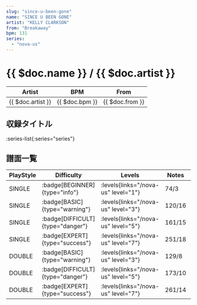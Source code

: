 ```yaml
---
slug: "since-u-been-gone"
name: "SINCE U BEEN GONE"
artist: "KELLY CLARKSON"
from: "Breakaway"
bpm: 131
series:
  - "nova-us"
---
```


# {{ $doc.name }} / {{ $doc.artist }}

|Artist|BPM|From|
|------|---|----|
|{{ $doc.artist }}|{{ $doc.bpm }}|{{ $doc.from }}|

## 収録タイトル

:series-list{:series="series"}

## 譜面一覧

|PlayStyle|Difficulty|Levels|Notes|Movie|
|---------|----------|------|-----|-----|
|SINGLE| :badge[BEGINNER]{type="info"}| :levels{links="/nova-us" level="1"}|74/3||
|SINGLE| :badge[BASIC]{type="warning"}| :levels{links="/nova-us" level="3"}|120/16||
|SINGLE| :badge[DIFFICULT]{type="danger"}| :levels{links="/nova-us" level="5"}|161/15||
|SINGLE| :badge[EXPERT]{type="success"}| :levels{links="/nova-us" level="7"}|251/18||
|DOUBLE| :badge[BASIC]{type="warning"}| :levels{links="/nova-us" level="3"}|129/8||
|DOUBLE| :badge[DIFFICULT]{type="danger"}| :levels{links="/nova-us" level="5"}|173/10||
|DOUBLE| :badge[EXPERT]{type="success"}| :levels{links="/nova-us" level="7"}|261/14||
